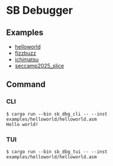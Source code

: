 # SB Debugger

## Examples

- [helloworld](examples/helloworld)
- [fizzbuzz](examples/fizzbuzz/)
- [ichimatsu](examples/ichimatsu/)
- [seccamp2025_slice](examples/seccamp2025_slide/)

## Command

### CLI

```
$ cargo run --bin sb_dbg_cli -- --inst examples/helloworld/helloworld.asm
Hello world!
```

### TUI

```
$ cargo run --bin sb_dbg_tui -- --inst examples/helloworld/helloworld.asm
```
